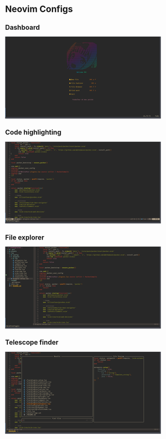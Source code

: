 # Neovim Configs

## Dashboard
![Dashboard](readme/image0.png)

## Code highlighting
![Code highlighting](readme/image1.png)

## File explorer
![File explorer](readme/image2.png)

## Telescope finder
![Telescope finder](readme/image3.png)

